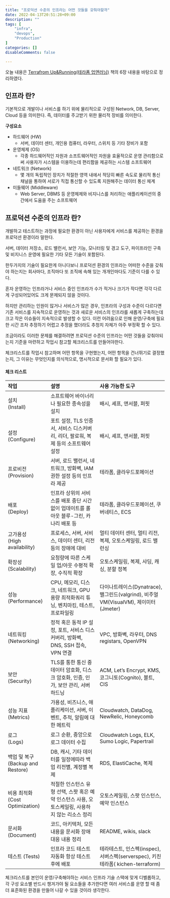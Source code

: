 ```yaml
---
title: "프로덕션 수준의 인프라는 어떤 것들을 갖춰야할까"
date: 2022-04-13T20:51:28+09:00
description: ""
tags: [
	"infra",
	"devops",
    "Production"
]
categories: []
disableComments: false

---
```




오늘 내용은 [Terrafrom Up&Running(테라폼 업앤러닝)](http://www.yes24.com/Product/Goods/101511312) 책의 6장 내용을 바탕으로 정리하였다.



## 인프라 란?

기본적으로 개발이나 서비스를 하기 위에 물리적으로 구성된 Network, DB, Server, Cloud 등을 의미한다. 즉, 데이터를 주고받기 위한 물리적 장비를 의미한다.



**구성요소**

- 하드웨어 (HW)
  - 서버, 데이터 센터, 개인용 컴퓨터, 라우터, 스위치 등 기타 장비가 포함
- 운영체제 (OS)
  - 각종 하드웨어적인 자원과 소프트웨어적인 자원을 효율적으로 운영 관리함으로써 사용자가 시스템을 이용하는데 편리함을 제공하는 시스템 소프트웨어
- 네트워크 (Network)
  - 몇 개의 독립적인 장치가 적절한 영역 내에서 적당히 빠른 속도로 물리적 통신 채널을 통하여 서로가 직접 통신할 수 있도록 지원해주는 데이터 통신 체계
- 미들웨어 (Middleware)
  -  Web Server, DBMS 등 운영체제와 비지니스를 처리하는 애플리케이션의 중간에서 도움을 주는 소프트웨어







## 프로덕션 수준의 인프라 란?

개발하고 테스트하는 과정에 필요한 환경이 아닌 사용자에게 서비스를 제공하는 환경을 프로덕션 환경이라 말한다.

서버, 데이터 저장소, 로드 밸런서, 보안 기능, 모니터링 및 경고 도구, 파이프라인 구축 및 비지니스 운영에 필요한 기타 모든 기술이 포함된다.



한두가지의 기술이 필요한게 아니다보니 프로덕션 환경의 인프라는 어떠한 수준을 갖춰야 하는지는 회사마다, 조직마다 또 조직에 속해 있는 개개인마다도 기준이 다를 수 있다.

혼자 운영하는 인프라거나 서비스 중인 인프라가 수가 적거나 크기가 작다면 각각 다르게 구성되어있어도 크게 문제되지 않을 것이다.



하지만 관리하는 인원이 많거나 서비스가 많은 경우, 인프라의 구성과 수준이 다르다면 기존 서비스를 지속적으로 운영하는 것과 새로운 서비스의 인프라를 새롭게 구축하는데 크고 작은 이슈들이 지속적으로 발생할 수 있다. 이런 어려움으로 인해 운영/구축에 필요한 시간 조차 추정하기 어렵고 추정을 했더라도 추청치 자체가 아주 부정확 할 수 있다.



조금이라도 이러한 문제를 해결하려면 프로덕션 수준의 인프라는 어떤 것들을 갖춰야되는지 기준을 마련하고 작업시 참고할 체크리스트를 만들어야한다.

체크리스트를 작업시 참고하며 어떤 항목을 구현했는지, 어떤 항목을 건너뛰기로 결정했는지, 그 이유는 무엇인지를 의식적으로,  명시적으로 문서화 할 필요가 있다.



#### 체크 리스트

| **작업**                                | **설명**                                                     | **사용 가능한 도구**                                         |
| :-------------------------------------- | :----------------------------------------------------------- | :----------------------------------------------------------- |
| 설치 <br />(Install)                    | 소프트웨어 바이너리나 필요한 종속성을 설치                   | 배시, 셰프, 앤서블, 퍼핏                                     |
| 설정 <br />(Configure)                  | 포트 설정, TLS 인증서, 서비스 디스커버리, 리더, 팔로워, 복제 등의 소프트웨어 설정 | 배시, 셰프, 앤서블, 퍼핏                                     |
| 프로비전 <br />(Provision)              | 서버, 로드 밸런서, 네트워크, 방화벽, IAM 권한 설정 등의 인프라 제공 | 테라폼, 클라우드포메이션                                     |
| 배포 <br />(Deploy)                     | 인프라 상위의 서비스를 배포 중단  시간 없이 업데이트를 롤아웃  블루-그린, 카나리 배포 등 | 테라폼, 클라우드포메이션, 쿠버네티스, ECS                    |
| 고가용성 <br />(High availability)      | 프로세스, 서버, 서비스, 데이터 센터, 리전 등의 장애에 대비   | 멀티 데이터 센터, 멀티 리전, 복제, 오토스케일링, 로드 밸런싱 |
| 확장성 <br />(Scalability)              | 요청량에 따른 스케일 업/아웃  수평적 확장, 수직적 확장       | 오토스케일링, 복제, 샤딩, 캐싱, 분할 정복                    |
| 성능 <br />(Performance)                | CPU, 메모리, 디스크, 네트워크, GPU 용량 최적화쿼리 튜닝, 벤치마킹, 테스트, 프로파일링 | 다이나트레이스(Dynatrace), 밸그린드(valgrind), 비주얼VM(VisualVM), 제이미터(Jmeter) |
| 네트워킹 <br />(Networking)             | 정적 혹은 동적 IP 설정, 포트, 서비스 디스커버리, 방화벽, DNS, SSH 접속, VPN 연결 | VPC, 방화벽, 라우터, DNS registars, OpenVPN                  |
| 보안 <br />(Security)                   | TLS를 통한 통신 중 데이터 암호화, 디스크 암호화, 인증, 인가, 보안 관리, 서버 하드닝 | ACM, Let’s Encrypt, KMS, 코그니토(Cognito), 볼트, CIS        |
| 성능 지표 <br />(Metrics)               | 가용성, 비즈니스, 애플리케이션, 서버, 이벤트, 추적, 알림에 대한 메트릭 | Cloudwatch, DataDog, NewRelic, Honeycomb                     |
| 로그 <br />(Logs)                       | 로그 순환, 중앙으로 로그 데이터 수집                         | Cloudwatch Logs, ELK, Sumo Logic, Papertrail                 |
| 백업 및 복구 <br />(Backup and Restore) | DB, 캐시, 기타 데이터를 일정에따라 백업 리전별, 계정별 복제  | RDS, ElastiCache, 복제                                       |
| 비용 최적화  <br />(Cost Optimization)  | 적절한 인스턴스 유형 선택, 스팟 혹은 예약 인스턴스 사용, 오토스케일링, 사용하지 않는 리소스 정리 | 오토스케일링, 스팟 인스턴스, 예약 인스턴스                   |
| 문서화 (Document)                       | 코드, 아키텍처, 모든 내용을 문서화 장애 대응 내용 정리       | README, wikis, slack                                         |
| 테스트 (Tests)                          | 인프라 코드 테스트 자동화 항상 테스트 후에 배포              | 테라테스트, 인스펙(inspec), 서버스펙(serverspec), 키친 테라폼( kichen-terraform) |



체크리스트를 본인이 운영/구축해야하는 서비스 인프라 기술 스택에 맞게 디벨롭하고, 각 구성 요소별 반드시 챙겨가야 될 요소들을 추가한다면 여러 서비스를 운영 할 때 좀 더 표준화된 환경을 만들어 나갈 수 있을 것이라 생각한다. 



